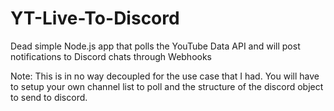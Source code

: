 # YT-Live-To-Discord
Dead simple Node.js app that polls the YouTube Data API and will post notifications to Discord chats through Webhooks

Note:
This is in no way decoupled for the use case that I had. You will have to setup your own channel list to poll and the structure of the discord object to send to discord.
